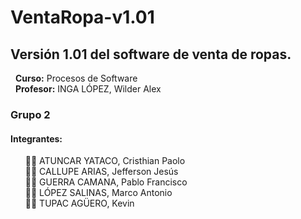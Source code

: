 # VentaRopa-v1.01
<h2>Versión 1.01 del software de venta de ropas.</h2>
&nbsp;&nbsp;<b>Curso:</b> Procesos de Software<br>
&nbsp;&nbsp;<b>Profesor:</b> INGA LÓPEZ, Wilder Alex<br>
<h3><b>Grupo 2</b></h3>
<h4>Integrantes:</h4>
<ul>
👨‍💻 ATUNCAR YATACO, Cristhian Paolo<br>
👨‍💻 CALLUPE ARIAS, Jefferson Jesús<br>
👨‍💻 GUERRA CAMANA, Pablo Francisco<br>
👨‍💻 LÓPEZ SALINAS, Marco Antonio<br>
👨‍💻 TUPAC AGÜERO, Kevin
</ul>
